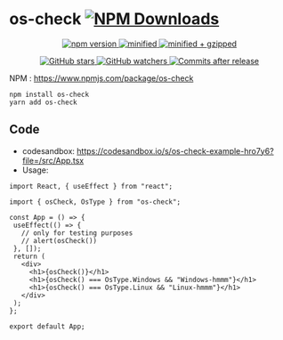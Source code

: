 # os-check [![NPM Downloads][downloads-image]][downloads-url]

[downloads-image]: https://img.shields.io/npm/dm/os-check.svg
[downloads-url]: https://npmcharts.com/compare/os-check?minimal=true

<p align="center">
  <a href="https://www.npmjs.com/package/os-check">
    <img src="https://img.shields.io/npm/v/os-check.svg" alt="npm version">
  </a>
  <a href="https://badgen.net/bundlephobia/min/os-check">
    <img src="https://badgen.net/bundlephobia/min/os-check&cache-control=no-cache" alt="minified">
  </a>
  <a href="https://badgen.net/bundlephobia/minzip/os-check">
    <img src="https://badgen.net/bundlephobia/minzip/os-check&cache-control=no-cache" alt="minified + gzipped">
  </a>
</p>

<p align="center">
  <a href="https://github.com/maifeeulasad/os-check/stargazers">
    <img src="https://img.shields.io/github/stars/maifeeulasad/os-check" alt="GitHub stars">
  </a>
  <a href="https://github.com/maifeeulasad/os-check/watchers">
    <img src="https://img.shields.io/github/watchers/maifeeulasad/os-check" alt="GitHub watchers">
  </a>
  <a href="https://img.shields.io/github/commits-since/maifeeulasad/os-check/latest/main?include_prereleases">
    <img src="https://img.shields.io/github/commits-since/maifeeulasad/os-check/latest/main?include_prereleases" alt="Commits after release">
  </a>
</p>

NPM : https://www.npmjs.com/package/os-check

```
npm install os-check
yarn add os-check
```

## Code
 - codesandbox: https://codesandbox.io/s/os-check-example-hro7y6?file=/src/App.tsx
 - Usage:
 ```
 import React, { useEffect } from "react";

import { osCheck, OsType } from "os-check";

const App = () => {
  useEffect(() => {
    // only for testing purposes
    // alert(osCheck())
  }, []);
  return (
    <div>
      <h1>{osCheck()}</h1>
      <h1>{osCheck() === OsType.Windows && "Windows-hmmm"}</h1>
      <h1>{osCheck() === OsType.Linux && "Linux-hmmm"}</h1>
    </div>
  );
};

export default App;
 ```
